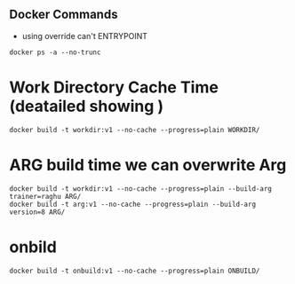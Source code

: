 ## Docker Commands 

* using override can't ENTRYPOINT
```
docker ps -a --no-trunc 
```

# Work Directory Cache Time (deatailed showing )
```
docker build -t workdir:v1 --no-cache --progress=plain WORKDIR/
```

# ARG build time we can overwrite Arg 
```
docker build -t workdir:v1 --no-cache --progress=plain --build-arg trainer=raghu ARG/
docker build -t arg:v1 --no-cache --progress=plain --build-arg version=8 ARG/
```

# onbild
```
docker build -t onbuild:v1 --no-cache --progress=plain ONBUILD/
```


